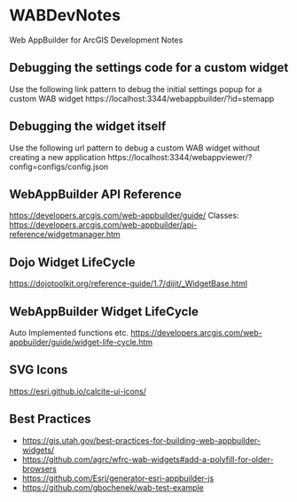 # WABDevNotes
Web AppBuilder for ArcGIS Development Notes

## Debugging the settings code for a custom widget
Use the following link pattern to debug the initial settings popup for a custom WAB widget https://localhost:3344/webappbuilder/?id=stemapp

## Debugging the widget itself
Use the following url pattern to debug a custom WAB widget without creating a new application
https://localhost:3344/webappviewer/?config=configs/config.json

## WebAppBuilder API Reference
https://developers.arcgis.com/web-appbuilder/guide/
Classes:
https://developers.arcgis.com/web-appbuilder/api-reference/widgetmanager.htm

## Dojo Widget LifeCycle
https://dojotoolkit.org/reference-guide/1.7/dijit/_WidgetBase.html

## WebAppBuilder Widget LifeCycle
Auto Implemented functions etc.
https://developers.arcgis.com/web-appbuilder/guide/widget-life-cycle.htm

## SVG Icons
https://esri.github.io/calcite-ui-icons/

## Best Practices
- https://gis.utah.gov/best-practices-for-building-web-appbuilder-widgets/
- https://github.com/agrc/wfrc-wab-widgets#add-a-polyfill-for-older-browsers
- https://github.com/Esri/generator-esri-appbuilder-js
- https://github.com/gbochenek/wab-test-example




